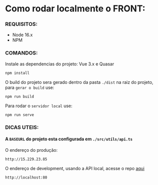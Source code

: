 <h1>Como rodar localmente o FRONT: </h1>
<h3>REQUISITOS:</h3>
<ul>
<li>Node 16.x</li>
<li>NPM</li>
</ul>
<h3>COMANDOS:</h3>
<p>Instale as dependencias do projeto: Vue 3.x e Quasar</p>

```
npm install
```

<p>O build do projeto sera gerado dentro da pasta <code>./dist</code> na raiz do projeto, para <code>gerar o build</code> use:</p>

```
npm run build
```

<p>Para rodar o <code>servidor local</code> use:</p>

```
npm run serve
```

<h3>DICAS UTEIS:</h3>

<h4>A <code>BASEURL</code> do projeto esta configurada em <code>./src/utils/api.ts</code></h4>
<p>O endereço do produção:</p>

```
http://15.229.23.85
```

<p>O endereço de development, usando a API local, acesse o repo <a href="https://github.com/scaleao/back-scaleao-teste#como-rodar-localmente-a-api-">aqui</a></p>

```
http://localhost:80
```